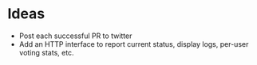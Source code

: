 # Ideas

 - Post each successful PR to twitter
 - Add an HTTP interface to report current status, display logs, per-user voting stats, etc.
